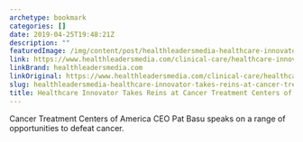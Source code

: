 ```yaml
---
archetype: bookmark
categories: []
date: 2019-04-25T19:48:21Z
description: ""
featuredImage: /img/content/post/healthleadersmedia-healthcare-innovator-takes-reins-at-cancer-treatment-centers-of-america.jpg
link: https://www.healthleadersmedia.com/clinical-care/healthcare-innovator-takes-reins-cancer-treatment-centers-america
linkBrand: healthleadersmedia.com
linkOriginal: https://www.healthleadersmedia.com/clinical-care/healthcare-innovator-takes-reins-cancer-treatment-centers-america
slug: healthleadersmedia-healthcare-innovator-takes-reins-at-cancer-treatment-centers-of-america
title: Healthcare Innovator Takes Reins at Cancer Treatment Centers of America
---
```

Cancer Treatment Centers of America CEO Pat Basu speaks on a range of opportunities to defeat cancer.